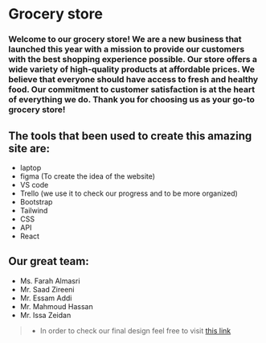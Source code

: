 # Grocery store

### Welcome to our grocery store! We are a new business that launched this year with a mission to provide our customers with the best shopping experience possible. Our store offers a wide variety of high-quality products at affordable prices. We believe that everyone should have access to fresh and healthy food. Our commitment to customer satisfaction is at the heart of everything we do. Thank you for choosing us as your go-to grocery store!

## The tools that been used to create this amazing site are:

+ laptop
+ figma (To create the idea of the website)
+ VS code 
+ Trello (we use it to check our progress and to be more organized)
+ Bootstrap
+ Tailwind
+ CSS
+ API
+ React

## Our great team:

+ Ms. Farah Almasri
+ Mr. Saad Zireeni
+ Mr. Essam Addi
+ Mr. Mahmoud Hassan
+ Mr. Issa Zeidan


>+ In order to check our final design feel free to visit [this link](https://www.figma.com/file/MqdwKgluSZFiamlDLBMqk0/Wireframe-%2F-Mockup?type=design&node-id=0-1&t=FO1lqvZ1BaanvYqV-0)